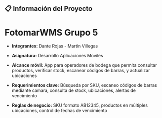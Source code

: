 
## 📋 Información del Proyecto

# FotomarWMS Grupo 5
- **Integrantes:** Dante Rojas - Martin Villegas
- **Asignatura:** Desarrollo Aplicaciones Moviles

- **Alcance móvil:** App para operadores de bodega que permita consultar productos, verificar stock, escanear códigos de barras, y actualizar ubicaciones
- **Requerimientos clave:** Búsqueda por SKU, escaneo códigos de barras mediante camara, consulta de stock, ubicaciones, alertas de vencimiento
- **Reglas de negocio:** SKU formato AB12345, productos en múltiples ubicaciones, control de fechas de vencimiento
